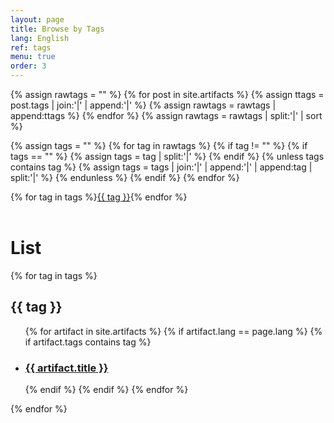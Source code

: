 ```yaml
---
layout: page
title: Browse by Tags
lang: English
ref: tags
menu: true
order: 3
---
```

{% assign rawtags = "" %}
{% for post in site.artifacts %}
  {% assign ttags = post.tags | join:'|' | append:'|' %}
  {% assign rawtags = rawtags | append:ttags %}
{% endfor %}
{% assign rawtags = rawtags | split:'|' | sort %}

{% assign tags = "" %}
{% for tag in rawtags %}
  {% if tag != "" %}
    {% if tags == "" %}
      {% assign tags = tag | split:'|' %}
    {% endif %}
    {% unless tags contains tag %}
      {% assign tags = tags | join:'|' | append:'|' | append:tag | split:'|' %}
    {% endunless %}
  {% endif %}
{% endfor %}

{% for tag in tags %}<a class="artifact-tag" href="tags.html#{{ tag | slugify }}">{{ tag }}</a>{% endfor %}
<br/><br/>
<h1>List</h1>


{% for tag in tags %}
  <h2 id="{{ tag | slugify }}">{{ tag }}</h2>
  <ul>
   {% for artifact in site.artifacts %}
     {% if artifact.lang == page.lang %}
       {% if artifact.tags contains tag %}
         <li><h3>
           <a href="{{ site.baseurl }}{{ artifact.url }}">{{ artifact.title }}</a></h3>
         </li>
       {% endif %}
     {% endif %}
   {% endfor %}
  </ul>
{% endfor %}

